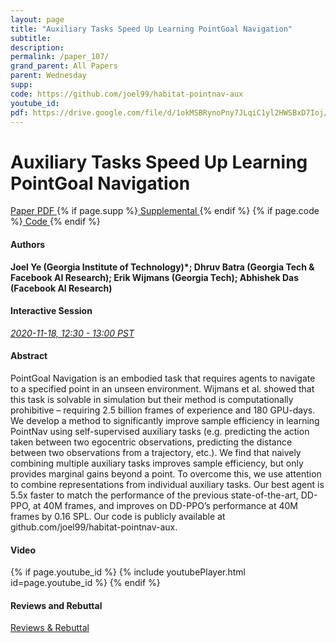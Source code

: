 ```yaml
---
layout: page
title: "Auxiliary Tasks Speed Up Learning PointGoal Navigation"
subtitle: 
description:
permalink: /paper_107/
grand_parent: All Papers
parent: Wednesday
supp: 
code: https://github.com/joel99/habitat-pointnav-aux
youtube_id: 
pdf: https://drive.google.com/file/d/1okMSBRynoPny7JLqiC1yl2HWSBxD7Ioj/view
---
```


# Auxiliary Tasks Speed Up Learning PointGoal Navigation

<a href="https://drive.google.com/file/d/1okMSBRynoPny7JLqiC1yl2HWSBxD7Ioj/view" target="_blank" rel="noopener noreferrer" class="btn btn-blue"><i class="fa fa-file-text-o" aria-hidden="true"></i> Paper PDF </a> {% if page.supp %}<a href="" target="_blank" rel="noopener noreferrer" class="btn btn-green"><i class="fa fa-file-text-o" aria-hidden="true"></i> Supplemental </a>{% endif %} {% if page.code %}<a href="https://github.com/joel99/habitat-pointnav-aux" target="_blank" rel="noopener noreferrer" class="btn"><i class="fa fa-github" aria-hidden="true"></i> Code </a>{% endif %} 

#### Authors
**Joel Ye (Georgia Institute of Technology)*; Dhruv Batra (Georgia Tech & Facebook AI Research); Erik Wijmans (Georgia Tech); Abhishek Das (Facebook AI Research)**

#### Interactive Session
<a href="https://pheedloop.com/corl2020/virtual/?page=sessions&section=SES5FAVU34GVDU50B" target="_blank" rel="noopener noreferrer"><em>2020-11-18, 12:30 - 13:00 PST </em></a>

#### Abstract
PointGoal Navigation is an embodied task that requires agents to navigate to a specified point in an unseen environment. Wijmans et al. showed that this task is solvable in simulation but their method is computationally prohibitive – requiring 2.5 billion frames of experience and 180 GPU-days. We develop a method to significantly improve sample efficiency in learning PointNav using self-supervised auxiliary tasks (e.g. predicting the action taken between two egocentric observations, predicting the distance between two observations from a trajectory, etc.). We find that naively combining multiple auxiliary tasks improves sample efficiency, but only provides marginal gains beyond a point. To overcome this, we use attention to combine representations from individual auxiliary tasks. Our best agent is 5.5x faster to match the performance of the previous state-of-the-art, DD-PPO, at 40M frames, and improves on DD-PPO’s performance at 40M frames by 0.16 SPL. Our code is publicly available at github.com/joel99/habitat-pointnav-aux.

#### Video
{% if page.youtube_id %}
{% include youtubePlayer.html id=page.youtube_id %}
{% endif %}

#### Reviews and Rebuttal
<a href="https://drive.google.com/file/d/1fvWlZUzGwuzvxPOzxSwLrTD-ArbMzpEk/view" target="_blank" rel="noopener noreferrer" class="btn btn-purple"><i class="fa fa-pencil-square-o" aria-hidden="true"></i> Reviews & Rebuttal </a>

